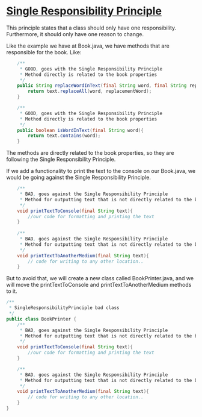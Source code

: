 # [Single Responsibility Principle](https://www.baeldung.com/solid-principles#s:~:text=3.%20Single%20Responsibility)

This principle states that a class should only have one responsibility.<br> 
Furthermore, it should only have one reason to change.

Like the example we have at Book.java, we have methods that are responsible for the book. Like:
```java
    /**
     * GOOD, goes with the Single Responsibility Principle
     * Method directly is related to the book properties
     */
    public String replaceWordInText(final String word, final String replacementWord){
        return text.replaceAll(word, replacementWord);
    }

    /**
     * GOOD, goes with the Single Responsibility Principle
     * Method directly is related to the book properties
     */
    public boolean isWordInText(final String word){
        return text.contains(word);
    }
```
The methods are directly related to the book properties, so they are following the Single Responsibility Principle.

If we add a functionality to print the text to the console on our Book.java, we would be going against the Single Responsibility Principle.

```java
    /**
     * BAD, goes against the Single Responsibility Principle
     * Method for outputting text that is not directly related to the book
     */
    void printTextToConsole(final String text){
        //our code for formatting and printing the text
    }
    
    /**
     * BAD, goes against the Single Responsibility Principle
     * Method for outputting text that is not directly related to the book
     */
    void printTextToAnotherMedium(final String text){
        // code for writing to any other location..
    }
```

But to avoid that, we will create a new class called BookPrinter.java, and we will move the printTextToConsole and printTextToAnotherMedium methods to it.

```java
/**
 * SingleResponsibilityPrinciple bad class
 */
public class BookPrinter {
    /**
     * BAD, goes against the Single Responsibility Principle
     * Method for outputting text that is not directly related to the book
     */
    void printTextToConsole(final String text){
        //our code for formatting and printing the text
    }

    /**
     * BAD, goes against the Single Responsibility Principle
     * Method for outputting text that is not directly related to the book
     */
    void printTextToAnotherMedium(final String text){
        // code for writing to any other location..
    }
}

```
